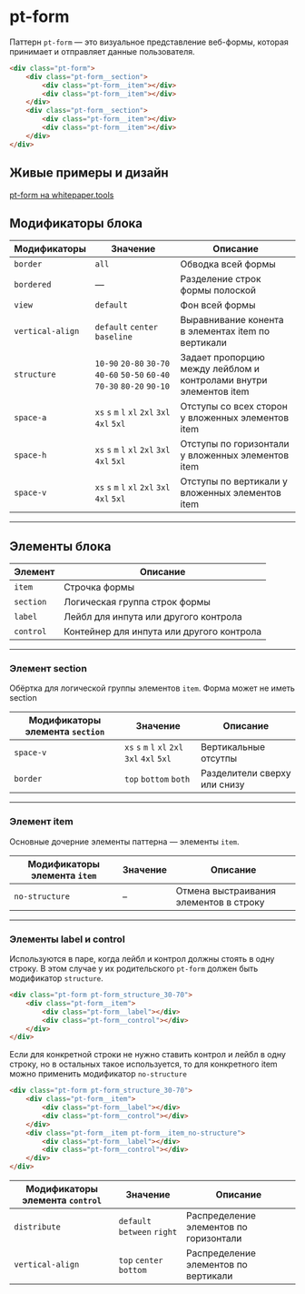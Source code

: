 # pt-form

Паттерн `pt-form` — это визуальное представление веб-формы, которая принимает и отправляет данные пользователя.

```html
<div class="pt-form">
    <div class="pt-form__section">
        <div class="pt-form__item"></div>
        <div class="pt-form__item"></div>
    </div>
    <div class="pt-form__section">
        <div class="pt-form__item"></div>
        <div class="pt-form__item"></div>
    </div>
</div>
```

## Живые примеры и дизайн

[pt-form на whitepaper.tools](http://whitepaper.tools/doc.html#/pt-form)


## Модификаторы блока

Модификаторы     | Значение                      | Описание
---------------- | ----------------------------- | --------------------------------------------------
`border`         | `all`                         | Обводка всей формы
`bordered`       | —                             | Разделение строк формы полоской
`view`           | `default`                     | Фон всей формы
`vertical-align` | `default` `center` `baseline` | Выравнивание конента в элементах item по вертикали
`structure`      | `10-90` `20-80` `30-70` `40-60` `50-50` `60-40` `70-30` `80-20` `90-10` | Задает пропорцию между лейблом и контролами внутри элементов item
`space-a`        | `xs` `s` `m` `l` `xl` `2xl` `3xl` `4xl` `5xl` | Отступы со всех сторон у вложенных элементов item
`space-h`        | `xs` `s` `m` `l` `xl` `2xl` `3xl` `4xl` `5xl` | Отступы по горизонтали у вложенных элементов item
`space-v`        | `xs` `s` `m` `l` `xl` `2xl` `3xl` `4xl` `5xl` | Отступы по вертикали у вложенных элементов item

___


## Элементы блока

Элемент   | Описание
--------- | -----------------------------------------
`item`    | Строчка формы
`section` | Логическая группа строк формы
`label`   | Лейбл для инпута или другого контрола
`control` | Контейнер для инпута или другого контрола

___


### Элемент section

Обёртка для логической группы элементов `item`. Форма может не иметь section

Модификаторы элемента `section` | Значение                                      | Описание
------------------------------- | --------------------------------------------- | ----------------------------
`space-v`                       | `xs` `s` `m` `l` `xl` `2xl` `3xl` `4xl` `5xl` | Вертикальные отсутпы
`border`                        | `top` `bottom` `both`                         | Разделители сверху или снизу

___


### Элемент item

Основные дочерние элементы паттерна — элементы `item`.

Модификаторы элемента `item` | Значение | Описание
---------------------------- | -------- | --------------------------------------
`no-structure`               | –        | Отмена выстраивания элементов в строку

___


### Элементы label и control

Используются в паре, когда лейбл и контрол должны стоять в одну строку. В этом случае у их родительского `pt-form` должен быть модификатор `structure`.

```html
<div class="pt-form pt-form_structure_30-70">
    <div class="pt-form__item">
        <div class="pt-form__label"></div>
        <div class="pt-form__control"></div>
    </div>
</div>
```

Если для конкретной строки не нужно ставить контрол и лейбл в одну строку, но в остальных такое используется, то для конкретного item можно применить модификатор `no-structure`

```html
<div class="pt-form pt-form_structure_30-70">
    <div class="pt-form__item">
        <div class="pt-form__label"></div>
        <div class="pt-form__control"></div>
    </div>
    <div class="pt-form__item pt-form__item_no-structure">
        <div class="pt-form__label"></div>
        <div class="pt-form__control"></div>
    </div>
</div>
```

Модификаторы элемента `control` | Значение                    | Описание
------------------------------- | --------------------------- | --------------------------------------
`distribute`                    | `default` `between` `right` | Распределение элементов по горизонтали
`vertical-align`                | `top` `center` `bottom`     | Распределение элементов по вертикали